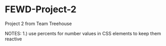 # FEWD-Project-2

Project 2 from Team Treehouse

NOTES:
1.) use percents for number values in CSS elements to keep them reactive
